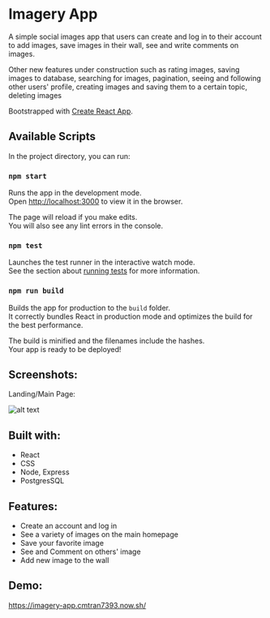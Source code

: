 
# Imagery App

A simple social images app that users can create and log in to their account to add images, save images in their wall, see and write comments on images. 

Other new features under construction such as rating images, saving images to database, searching for images, pagination, seeing and following other users' profile, creating images and saving them to a certain topic, deleting images

Bootstrapped with [Create React App](https://github.com/facebook/create-react-app).

## Available Scripts

In the project directory, you can run:

### `npm start`

Runs the app in the development mode.<br />
Open [http://localhost:3000](http://localhost:3000) to view it in the browser.

The page will reload if you make edits.<br />
You will also see any lint errors in the console.

### `npm test`

Launches the test runner in the interactive watch mode.<br />
See the section about [running tests](https://facebook.github.io/create-react-app/docs/running-tests) for more information.

### `npm run build`

Builds the app for production to the `build` folder.<br />
It correctly bundles React in production mode and optimizes the build for the best performance.

The build is minified and the filenames include the hashes.<br />
Your app is ready to be deployed!

## Screenshots:
Landing/Main Page:

![alt text](https://i.postimg.cc/KYVpcPrX/Imagery-screenshot.png "Imagery app front")

## Built with:
* React
* CSS
* Node, Express
* PostgresSQL


## Features:
* Create an account and log in
* See a variety of images on the main homepage
* Save your favorite image
* See and Comment on others' image
* Add new image to the wall

## Demo:
https://imagery-app.cmtran7393.now.sh/




